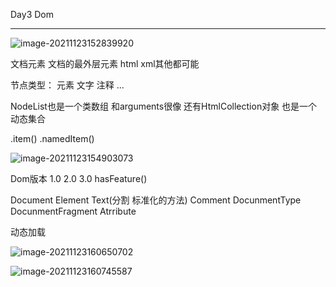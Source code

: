 Day3 Dom

---

![image-20211123152839920](D:\Reece_Project\FE\JS_RedTreasureBook\Day3\Dom.png)

文档元素 文档的最外层元素 html  xml其他都可能

节点类型： 元素 文字 注释 ...

NodeList也是一个类数组 和arguments很像 还有HtmlCollection对象 也是一个动态集合 

.item()    .namedItem()

 ![image-20211123154903073](D:\Reece_Project\FE\JS_RedTreasureBook\Day3\特殊集合.png)

Dom版本 1.0 2.0 3.0  hasFeature()

Document Element Text(分割 标准化的方法)  Comment  DocunmentType DocunmentFragment Atrribute 

动态加载

![image-20211123160650702](D:\Reece_Project\FE\JS_RedTreasureBook\Day3\动态加载JS.png)

![image-20211123160745587](D:\Reece_Project\FE\JS_RedTreasureBook\Day3\动态样式.png)

